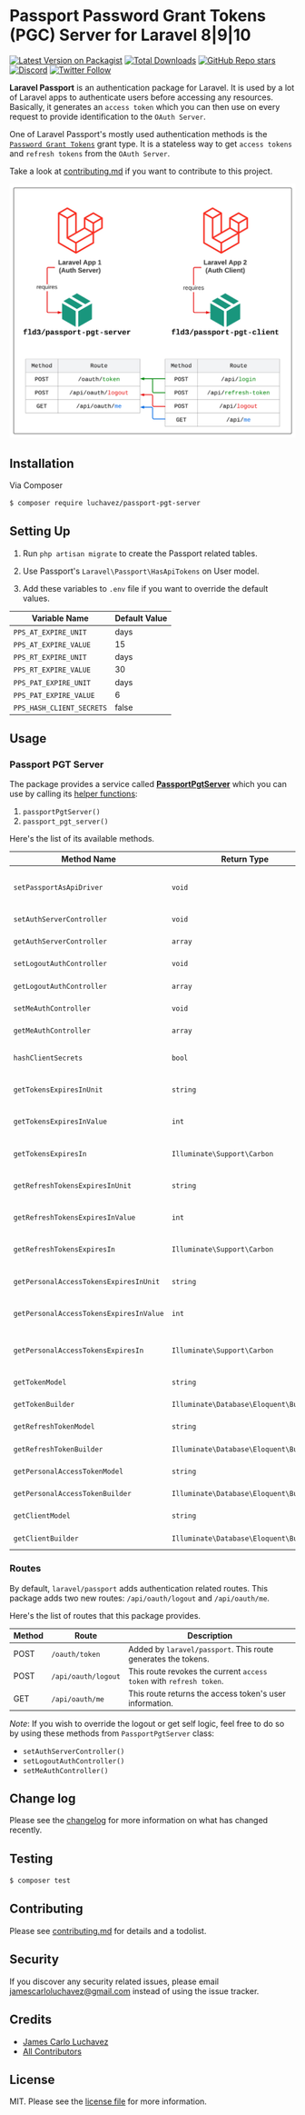 # Passport Password Grant Tokens (PGC) Server for Laravel 8|9|10

[![Latest Version on Packagist][ico-version]][link-packagist]
[![Total Downloads][ico-downloads]][link-downloads]
[![GitHub Repo stars][ico-stars]][link-stars]
[![Discord][ico-discord]][link-discord]
[![Twitter Follow][ico-twitter]][link-twitter]

**Laravel Passport** is an authentication package for Laravel. It is used by a lot of Laravel apps to authenticate users before accessing any resources. Basically, it generates an `access token` which you can then use on every request to provide identification to the `OAuth Server`.

One of Laravel Passport's mostly used authentication methods is the [`Password Grant Tokens`](https://laravel.com/docs/8.x/passport#password-grant-tokens) grant type. It is a stateless way to get `access tokens` and `refresh tokens` from the `OAuth Server`.

Take a look at [contributing.md](contributing.md) if you want to contribute to this project.

![Passport PGT Client-Server](./images/passport-pgt.png)

## Installation

Via Composer

``` bash
$ composer require luchavez/passport-pgt-server
```

## Setting Up

1. Run `php artisan migrate` to create the Passport related tables.

2. Use Passport's `Laravel\Passport\HasApiTokens` on User model.

3. Add these variables to `.env` file if you want to override the default values.

| Variable Name             | Default Value |
|---------------------------|---------------|
| `PPS_AT_EXPIRE_UNIT`      | days          |
| `PPS_AT_EXPIRE_VALUE`     | 15            |
| `PPS_RT_EXPIRE_UNIT`      | days          |
| `PPS_RT_EXPIRE_VALUE`     | 30            |
| `PPS_PAT_EXPIRE_UNIT`     | days          |
| `PPS_PAT_EXPIRE_VALUE`    | 6             |
| `PPS_HASH_CLIENT_SECRETS` | false         |

## Usage

### Passport PGT Server

The package provides a service called [**PassportPgtServer**](src/Services/PassportPgtServer.php) which you can use by calling its [helper functions](helpers/passport-pgt-server-helper.php):
1. `passportPgtServer()`
2. `passport_pgt_server()`

Here's the list of its available methods.

| Method Name                             | Return Type                            | Description                                                     |
|-----------------------------------------|----------------------------------------|-----------------------------------------------------------------|
| `setPassportAsApiDriver`                | `void`                                 | adds `api` authentication guard with `passport` as driver       |
| `setAuthServerController`               | `void`                                 | sets the `AuthServerController`                                 |
| `getAuthServerController`               | `array`                                | gets the `AuthServerController`                                 |
| `setLogoutAuthController`               | `void`                                 | sets the `LogoutAuthController`                                 |
| `getLogoutAuthController`               | `array`                                | gets the `LogoutAuthController`                                 |
| `setMeAuthController`                   | `void`                                 | sets the `MeAuthController`                                     |
| `getMeAuthController`                   | `array`                                | gets the `MeAuthController`                                     |
| `hashClientSecrets`                     | `bool`                                 | decides whether to hash or not client's secrets                 |
| `getTokensExpiresInUnit`                | `string`                               | gets the time unit for access token expiration                  |
| `getTokensExpiresInValue`               | `int`                                  | gets the time value for access token expiration                 |
| `getTokensExpiresIn`                    | `Illuminate\Support\Carbon`            | gets the `Carbon` datetime for access token expiration          |
| `getRefreshTokensExpiresInUnit`         | `string`                               | gets the time unit for refresh token expiration                 |
| `getRefreshTokensExpiresInValue`        | `int`                                  | gets the time value for refresh token expiration                |
| `getRefreshTokensExpiresIn`             | `Illuminate\Support\Carbon`            | gets the `Carbon` datetime for refresh token expiration         |
| `getPersonalAccessTokensExpiresInUnit`  | `string`                               | gets the time unit for personal access token expiration         |
| `getPersonalAccessTokensExpiresInValue` | `int`                                  | gets the time unit for personal access token expiration         |
| `getPersonalAccessTokensExpiresIn`      | `Illuminate\Support\Carbon`            | gets the `Carbon` datetime for personal access token expiration |
| `getTokenModel`                         | `string`                               | gets the model class name                                       |
| `getTokenBuilder`                       | `Illuminate\Database\Eloquent\Builder` | gets the model builder instance                                 |
| `getRefreshTokenModel`                  | `string`                               | gets the model class name                                       |
| `getRefreshTokenBuilder`                | `Illuminate\Database\Eloquent\Builder` | gets the model builder instance                                 |
| `getPersonalAccessTokenModel`           | `string`                               | gets the model class name                                       |
| `getPersonalAccessTokenBuilder`         | `Illuminate\Database\Eloquent\Builder` | gets the model builder instance                                 |
| `getClientModel`                        | `string`                               | gets the model class name                                       |
| `getClientBuilder`                      | `Illuminate\Database\Eloquent\Builder` | gets the model builder instance                                 |

### Routes

By default, `laravel/passport` adds authentication related routes. This package adds two new routes: `/api/oauth/logout` and `/api/oauth/me`.

Here's the list of routes that this package provides.

| Method | Route               | Description                                                         |
|--------|---------------------|---------------------------------------------------------------------|
| POST   | `/oauth/token`      | Added by `laravel/passport`. This route generates the tokens.       |
| POST   | `/api/oauth/logout` | This route revokes the current `access token` with `refresh token`. |
| GET    | `/api/oauth/me`     | This route returns the access token's user information.             |

*Note*: If you wish to override the logout or get self logic, feel free to do so by using these methods from `PassportPgtServer` class:
- `setAuthServerController()`
- `setLogoutAuthController()`
- `setMeAuthController()`

## Change log

Please see the [changelog](changelog.md) for more information on what has changed recently.

## Testing

``` bash
$ composer test
```

## Contributing

Please see [contributing.md](contributing.md) for details and a todolist.

## Security

If you discover any security related issues, please email jamescarloluchavez@gmail.com instead of using the issue tracker.

## Credits

- [James Carlo Luchavez][link-author]
- [All Contributors][link-contributors]

## License

MIT. Please see the [license file](license.md) for more information.

[ico-version]: https://img.shields.io/packagist/v/luchavez/passport-pgt-server.svg
[ico-downloads]: https://img.shields.io/packagist/dt/luchavez/passport-pgt-server.svg
[ico-stars]: https://img.shields.io/github/stars/luchavez-technologies/passport-pgt-server
[ico-discord]: https://img.shields.io/discord/1143744619956404295?color=8c9eff&label=Discord&logo=discord
[ico-twitter]: https://img.shields.io/twitter/follow/luchaveztech

[link-packagist]: https://packagist.org/packages/luchavez/passport-pgt-server
[link-downloads]: https://packagist.org/packages/luchavez/passport-pgt-server
[link-stars]: https://github.com/luchavez-technologies/passport-pgt-server
[link-discord]: https://discord.gg/bFpDTgp3
[link-twitter]: https://twitter.com/luchaveztech

[link-author]: https://github.com/luchavez-technologies
[link-contributors]: ../../contributors
